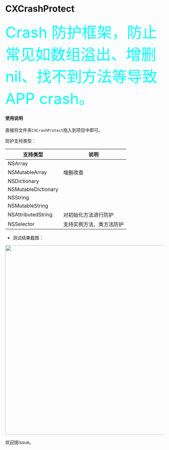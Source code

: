 # CXCrashProtect

<font color=#00FFFF size=16>Crash 防护框架，防止常见如数组溢出、增删nil、找不到方法等导致APP crash。</font>


#### 使用说明

直接将文件夹`CXCrashProtect`拖入到项目中即可。

防护支持类型：

|  支持类型|  说明| 
| --- | --- |
|  NSArray|  | 
|  NSMutableArray| 增删改查 |  
|  NSDictionary|  |  
|  NSMutableDictionary|  |  
|  NSString|  |  
|  NSMutableString|  |  
|  NSAttributedString | 对初始化方法进行防护 |
|  NSSelector|  支持实例方法、类方法防护|  

* 测试结果截图：

<img src="https://upload-images.jianshu.io/upload_images/3101550-a6eede0b8a348bbd.png" width="600" alt=""/>


欢迎提issue。

